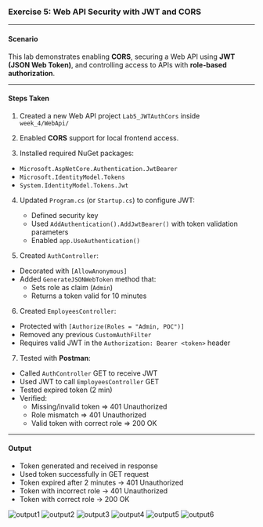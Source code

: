 ### Exercise 5: Web API Security with JWT and CORS

---

#### Scenario

This lab demonstrates enabling **CORS**, securing a Web API using **JWT (JSON Web Token)**, and controlling access to APIs with **role-based authorization**.

---

#### Steps Taken

1.  Created a new Web API project `Lab5_JWTAuthCors` inside  
   `week_4/WebApi/`

2.  Enabled **CORS** support for local frontend access.

3.  Installed required NuGet packages:
   - `Microsoft.AspNetCore.Authentication.JwtBearer`
   - `Microsoft.IdentityModel.Tokens`
   - `System.IdentityModel.Tokens.Jwt`

4. Updated `Program.cs` (or `Startup.cs`) to configure JWT:
   - Defined security key
   - Used `AddAuthentication().AddJwtBearer()` with token validation parameters
   - Enabled `app.UseAuthentication()`

5.  Created `AuthController`:
   - Decorated with `[AllowAnonymous]`
   - Added `GenerateJSONWebToken` method that:
     - Sets role as claim (`Admin`)
     - Returns a token valid for 10 minutes

6.  Created `EmployeesController`:
   - Protected with `[Authorize(Roles = "Admin, POC")]`
   - Removed any previous `CustomAuthFilter`
   - Requires valid JWT in the `Authorization: Bearer <token>` header

7.  Tested with **Postman**:
   - Called `AuthController` GET to receive JWT
   - Used JWT to call `EmployeesController` GET
   - Tested expired token (2 min)
   - Verified:
     - Missing/invalid token ⇒ 401 Unauthorized
     - Role mismatch ⇒ 401 Unauthorized
     - Valid token with correct role ⇒ 200 OK

---

#### Output

-  Token generated and received in response
-  Used token successfully in GET request
-  Token expired after 2 minutes → 401 Unauthorized
-  Token with incorrect role → 401 Unauthorized
-  Token with correct role → 200 OK

![output1](https://github.com/user-attachments/assets/bca2eb95-e020-41fd-8530-9e42ba40457c)
![output2](https://github.com/user-attachments/assets/f4355498-4390-4636-8bbf-cd7aef925431)
![output3](https://github.com/user-attachments/assets/a2b99348-0a46-4e95-82ca-5c97e0f182d1)
![output4](https://github.com/user-attachments/assets/e81388c4-08da-4f58-9dad-6a09b2b5bde8)
![output5](https://github.com/user-attachments/assets/0013353e-c188-45b5-8493-714dec52a7cf)
![output6](https://github.com/user-attachments/assets/fc520149-a95c-4452-a88a-c97fc973065b)

